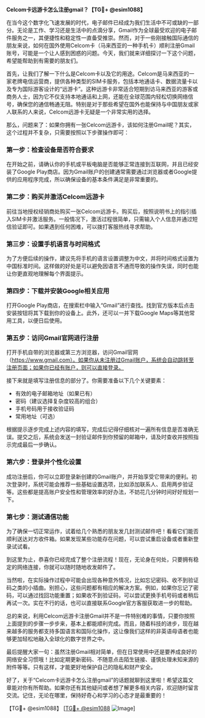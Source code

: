 **Celcom卡远游卡怎么注册gmail？【TG💪+ @esim1088】**

在当今这个数字化飞速发展的时代，电子邮件已经成为我们生活中不可或缺的一部分。无论是工作、学习还是生活中的点滴分享，Gmail作为全球最受欢迎的电子邮件服务之一，其便捷性和稳定性一直备受推崇。然而，对于一些刚接触国际通信的朋友来说，如何在国外使用Celcom卡（马来西亚的一种手机卡）顺利注册Gmail账号，可能是一个让人感到困惑的问题。今天，我们就来详细探讨一下这个问题，希望能帮助到有需要的朋友们。

首先，让我们了解一下什么是Celcom卡以及它的用途。Celcom是马来西亚的一家老牌电信运营商，提供各种类型的SIM卡服务，包括本地通话卡、数据流量卡以及专为国际游客设计的“远游卡”。这种远游卡非常适合短期到访马来西亚的游客或商务人士，因为它不仅支持本地通话和上网，还能在全球范围内轻松切换网络信号，确保您的通信畅通无阻。特别是对于那些希望在国外也能保持与中国朋友或家人联系的人来说，Celcom远游卡无疑是一个非常实用的选择。

那么，问题来了：如果你拥有一张Celcom远游卡，该如何注册Gmail呢？其实，这个过程并不复杂，只需要按照以下步骤操作即可：

### **第一步：检查设备是否符合要求**
在开始之前，请确认你的手机或平板电脑是否能够正常连接到互联网，并且已经安装了Google Play商店。因为Gmail账户的创建通常需要通过浏览器或者Google提供的应用程序完成，所以确保设备的基本条件满足是非常重要的。

### **第二步：购买并激活Celcom远游卡**
前往当地授权经销商处购买一张Celcom远游卡。购买后，按照说明书上的指引插入SIM卡并激活服务。一般情况下，激活过程很简单，只需输入个人信息并通过短信验证即可。如果遇到任何困难，可以拨打客服热线寻求帮助。

### **第三步：设置手机语言与时间格式**
为了方便后续的操作，建议先将手机的语言设置调整为中文，并将时间格式设置为中国标准时间。这样做的好处是可以避免因语言不通而导致的操作失误，同时也能让你更直观地理解每个界面提示。

### **第四步：下载并安装Google相关应用**
打开Google Play商店，在搜索栏中输入“Gmail”进行查找。找到官方版本后点击安装按钮将其下载到你的设备上。此外，还可以一并下载Google Maps等其他常用工具，以便日后使用。

### **第五步：访问Gmail官网进行注册**
打开手机自带的浏览器或第三方浏览器，访问Gmail官网（https://www.gmail.com）。如果你从未注册过Gmail账户，系统会自动跳转至注册页面；如果你已经有账户，则可以直接登录。

接下来就是填写注册信息的部分了。你需要准备以下几个关键要素：
- 有效的电子邮箱地址（如果已有）
- 密码（建议选择复杂度较高的组合）
- 手机号码用于接收验证码
- 常用地址（可选）

根据提示逐步完成上述内容的填写，完成后记得仔细核对一遍所有信息是否准确无误。提交之后，系统会发送一封验证邮件到你预留的邮箱中，请及时查收并按照指示完成最后一步确认。

### **第六步：登录并个性化设置**
成功注册后，你可以立即登录新创建的Gmail账户，并开始享受它带来的便利。初次登录时，系统可能会推荐一些基础设置选项，比如添加联系人、启用两步验证等。这些都是提高账户安全性和管理效率的好办法，不妨花几分钟时间好好规划一下。

### **第七步：测试通信功能**
为了确保一切正常运作，试着给几个熟悉的朋友发几封测试邮件吧！看看它们能否顺利送达对方收件箱。如果发现某些功能存在问题，可以尝试重启设备或者重新登录试试看。

到这里为止，恭喜你已经完成了整个注册流程！现在，无论身在何处，只要拥有稳定的网络连接，你就可以随时随地收发邮件了。

当然啦，在实际操作过程中可能会出现各种意外情况，比如忘记密码、收不到验证码之类的小插曲。别担心，这些问题都有相应的解决方案。例如，如果你忘记了密码，可以通过找回功能重置；如果收不到验证码，可以尝试更换手机号码或者稍后再试一次。实在不行的话，也可以直接联系Google官方客服获取进一步的帮助。

总的来说，利用Celcom远游卡注册Gmail并不是一件特别难的事情，只要你按照上面提到的步骤一步步来，基本上都能顺利完成。而且，随着科技的进步，现在越来越多的服务都支持多国语言和国际化操作，这让像我们这样的非英语母语者也能够更加轻松地融入全球化的数字世界之中。

最后提醒大家一句：虽然注册Gmail相对简单，但在日常使用中还是要养成良好的网络安全习惯哦！比如定期更新密码、不随意点击陌生链接、谨慎处理未知来源的附件等等。只有这样，才能更好地保护自己的隐私和财产安全。

好了，关于“Celcom卡远游卡怎么注册gmail”的话题就聊到这里啦！希望这篇文章能对你有所帮助。如果你还有其他疑问或者想了解更多相关内容，欢迎随时留言交流。记住，无论在哪里，保持好奇心和学习的心态才是最重要的！

【TG💪+ @esim1088】 [[TG💪+ @esim1088](https://t.me/s/esim1088) ![Image](https://i.postimg.cc/4NQfJmqS/Snipaste-2025-05-13-00-14-12.png)]